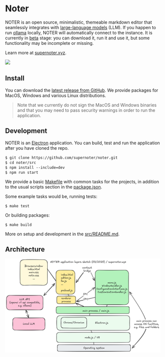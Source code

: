 # Noter

NOTER is an open source, minimalistic, themeable markdown editor that seamlessly
integrates with [large-language models](https://en.wikipedia.org/wiki/Large_language_model) (LLM). If you happen to run [ollama](https://ollama.com)
locally, NOTER will automatically connect to the instance. It is currently in
[beta](https://en.wikipedia.org/wiki/Software_release_life_cycle#Beta) stage: you can download it, run it and use it, but some functionality may
be incomplete or missing.

Learn more at [supernoter.xyz](https://supernoter.xyz).

![](https://github.com/supernoter/noter/raw/refs/heads/main/docs/static/intro-beta.gif)

## Install

You can download the [latest release from
GitHub](https://github.com/supernoter/noter/releases/latest). We provide
packages for MacOS, Windows and various Linux distributions.

> Note that we currently do not sign the MacOS and Windows binaries and that
> you may need to pass security warnings in order to run the application.

## Development

NOTER is an [Electron](https://www.electronjs.org/) application. You can build,
test and run the application after you have cloned the repo.

```
$ git clone https://github.com/supernoter/noter.git
$ cd noter/src
$ npm install --include=dev
$ npm run start
```

We provide a basic
[Makefile](https://github.com/supernoter/noter/blob/main/src/Makefile) with
common tasks for the projects, in addition to the usual scripts section in the
[package.json](https://github.com/supernoter/noter/blob/main/src/package.json).

Some example tasks would be, running tests:

```
$ make test
```

Or building packages:

```
$ make build
```

More on setup and development in the [src/README.md](src/README.md).

## Architecture

![](static/NOTERLAYERS.png)
